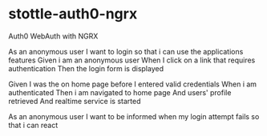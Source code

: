 # stottle-auth0-ngrx

Auth0 WebAuth with NGRX

As an anonymous user I want to login so that i can use the applications features
Given i am an anonymous user
When I click on a link that requires authentication
Then the login form is displayed

Given I was the on home page before I entered valid credentials
When i am authenticated
Then i am navigated to home page
And users' profile retrieved
And realtime service is started

As an anonymous user I want to be informed when my login attempt fails so that i can react
